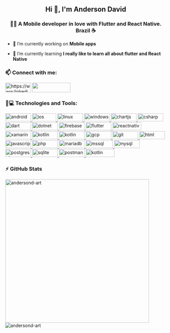 

<!--
### Hi there 👋 

**AndersonD-art/AndersonD-art** is a ✨ _special_ ✨ repository because its `README.md` (this file) appears on your GitHub profile.

Here are some ideas to get you started:

- 🔭 I’m currently working on ...
- 🌱 I’m currently learning ...
- 👯 I’m looking to collaborate on ...
- 🤔 I’m looking for help with ...
- 💬 Ask me about ...
- 📫 How to reach me: ...
- 😄 Pronouns: ...
- ⚡ Fun fact: ...
-->

<h2 align="center">Hi 👋, I'm Anderson David</h2>
<h3 align="center">👨‍💻 A Mobile developer in love with Flutter and React Native. Brazil ☕</h3>

- 🔭 I’m currently working on **Mobile apps**

- 🌱 I’m currently learning **I really like to learn all about flutter and React Native**

<h3 align="left">📫 Connect with me:</h3>
<p align="left">
<a href="https://linkedin.com/in/https://www.linkedin.com/in/anderson-david-ti" target="blank"><img align="center" src="https://img.shields.io/badge/LinkedIn-0077B5?style=for-the-badge&logo=linkedin&logoColor=white" alt="https://www.linkedin.com/in/anderson-david-ti" height="30" width="80"/></a>
<a href="andersondavidti@hotmail.com" target="blank"><img align="center" src="https://img.shields.io/badge/Microsoft_Outlook-0078D4?style=for-the-badge&logo=microsoft-outlook&logoColor=white" height="30" width="120" /></a>
</p>

<h3 align="left">🚀💻 Technologies and Tools:</h3>
<p align="left"> <a href="https://developer.android.com" target="_blank"> <img src="https://img.shields.io/badge/Android-3DDC84?style=for-the-badge&logo=android&logoColor=white" alt="android" width="80" height="25"/> </a> <a href="https://developer.apple.com/ios/" target="_blank"> <img src="https://img.shields.io/badge/iOS-000000?style=for-the-badge&logo=ios&logoColor=white" alt="ios" width="75" height="25"/> </a> <a href="https://www.linux.org/" target="_blank"> <img src="https://img.shields.io/badge/Linux-FCC624?style=for-the-badge&logo=linux&logoColor=black" alt="linux" width="80" height="25"/> </a> <a href="https://www.linux.org/" target="_blank"> <img src="https://img.shields.io/badge/Windows-0078D6?style=for-the-badge&logo=windows&logoColor=white" alt="windows" width="80" height="25"/> </a> <a href="https://www.chartjs.org" target="_blank"> <img src="https://img.shields.io/badge/ChartJS-FF6384?style=for-the-badge&logo=chart.js&logoColor=white" alt="chartjs" width="80" height="25"/> </a> <a href="https://www.w3schools.com/cs/" target="_blank"> <img src="https://img.shields.io/badge/C%23-239120?style=for-the-badge&logo=c-sharp&logoColor=white" alt="csharp" width="80" height="25"/> </a> <a href="https://dart.dev" target="_blank"> <img src="https://img.shields.io/badge/Dart-0175C2?style=for-the-badge&logo=dart&logoColor=white" alt="dart" width="80" height="25"/> </a> <a href="https://dotnet.microsoft.com/" target="_blank"> <img src="https://img.shields.io/badge/.NET-5C2D91?style=for-the-badge&logo=.net&logoColor=white" alt="dotnet" width="80" height="25"/> </a> <a href="https://firebase.google.com/" target="_blank"> <img src="https://img.shields.io/badge/firebase-ffca28?style=for-the-badge&logo=firebase&logoColor=black" alt="firebase" width="80" height="25"/> </a> <a href="https://flutter.dev" target="_blank"> <img src="https://img.shields.io/badge/Flutter-02569B?style=for-the-badge&logo=flutter&logoColor=white" alt="flutter" width="80" height="25"/> </a> <a href="https://reactnative.dev" target="_blank"> <img src="https://img.shields.io/badge/React_Native-20232A?style=for-the-badge&logo=react&logoColor=61DAFB" alt="reactnative" width="90" height="25"/> </a> <a href="https://dotnet.microsoft.com/apps/xamarin" target="_blank"> <img src="https://img.shields.io/badge/Xamarin-3498DB?style=for-the-badge&logo=xamarin&logoColor=white" alt="xamarin" width="80" height="25"/> </a> <a href="https://dotnet.microsoft.com/apps/xamarin" target="_blank"> <img src="https://img.shields.io/badge/Kotlin-0095D5?&style=for-the-badge&logo=kotlin&logoColor=white" alt="kotlin" width="80" height="25"/> </a> <a href="https://dotnet.microsoft.com/apps/xamarin" target="_blank"> <img src="https://img.shields.io/badge/Swift-FA7343?style=for-the-badge&logo=swift&logoColor=white" alt="kotlin" width="80" height="25"/> </a> <a href="https://cloud.google.com" target="_blank"> <img src="https://img.shields.io/badge/Google_Cloud-4285F4?style=for-the-badge&logo=google-cloud&logoColor=white" alt="gcp" width="80" height="25"/> </a> <a href="https://git-scm.com/" target="_blank"> <img src="https://img.shields.io/badge/Git-F05032?style=for-the-badge&logo=git&logoColor=white" alt="git" width="80" height="25"/> </a> <a href="https://www.w3.org/html/" target="_blank"> <img src="https://img.shields.io/badge/HTML-239120?style=for-the-badge&logo=html5&logoColor=white" alt="html" width="80" height="25"/> <a href="https://www.javascript.com/" target="_blank"> <img src="https://img.shields.io/badge/JavaScript-F7DF1E?style=for-the-badge&logo=javascript&logoColor=black" alt="javascript" width="80" height="25"/> </a> <a href="https://www.php.net" target="_blank"> <img src="https://img.shields.io/badge/PHP-777BB4?style=for-the-badge&logo=php&logoColor=white" alt="php" width="80" height="25"/> </a> <a href="https://mariadb.org/" target="_blank"> <img src="https://img.shields.io/badge/MariaDB-003545?style=for-the-badge&logo=mariadb&logoColor=white" alt="mariadb" width="80" height="25"/> </a> <a href="https://www.microsoft.com/en-us/sql-server" target="_blank"> <img src="https://img.shields.io/badge/Microsoft%20SQL%20Sever-CC2927?style=for-the-badge&logo=microsoft%20sql%20server&logoColor=white" alt="mssql" width="85" height="25"/> </a> <a href="https://www.mysql.com/" target="_blank"> <img src="https://img.shields.io/badge/MySQL-00000F?style=for-the-badge&logo=mysql&logoColor=white" alt="mysql" width="80" height="25"/> </a> <a href="https://www.postgresql.org" target="_blank"> <img src="https://img.shields.io/badge/PostgreSQL-316192?style=for-the-badge&logo=postgresql&logoColor=white" alt="postgresql" width="80" height="25"/> </a> <a href="https://www.sqlite.org/" target="_blank"> <img src="https://img.shields.io/badge/SQLite-07405E?style=for-the-badge&logo=sqlite&logoColor=white" alt="sqlite" width="80" height="25"/> </a>  <a href="https://postman.com" target="_blank"> <img src="https://img.shields.io/badge/Postman-FF6C37?style=for-the-badge&logo=Postman&logoColor=white" alt="postman" width="80" height="25"/> </a> </a> <a href="https://dotnet.microsoft.com/apps/xamarin" target="_blank"> <img src="https://img.shields.io/badge/Visual_Studio_Code-0078D4?style=for-the-badge&logo=visual%20studio%20code&logoColor=white" alt="kotlin" width="90" height="25"/> </a> </p>

<h3 align="left">⚡ GitHub Stats</h3>

<p><img align="left" src="https://github-readme-stats.vercel.app/api?username=andersond-art&show_icons=true&theme=monokai&locale=en" alt="andersond-art" width="450" /></p>

<p>&nbsp;<img align="center" src="https://github-readme-stats.vercel.app/api/top-langs?username=andersond-art&show_icons=true&theme=monokai&locale=en&layout=compact" alt="andersond-art" /></p>
